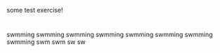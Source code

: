 some test exercise!


#
swmming
swmming
swmming
swmming
swmming
swmming
swmming
swmming
swm
swm
sw
sw
